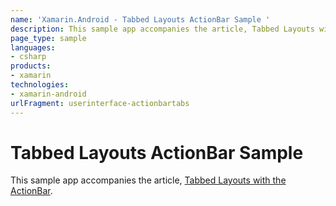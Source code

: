 ```yaml
---
name: 'Xamarin.Android - Tabbed Layouts ActionBar Sample '
description: This sample app accompanies the article, Tabbed Layouts with the ActionBar.
page_type: sample
languages:
- csharp
products:
- xamarin
technologies:
- xamarin-android
urlFragment: userinterface-actionbartabs
---
```

# Tabbed Layouts ActionBar Sample 

This sample app accompanies the article, 
[Tabbed Layouts with the ActionBar](https://developer.xamarin.com/guides/android/user_interface/tab_layout/actionbar/).


